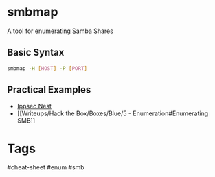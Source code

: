 # smbmap
A tool for enumerating Samba Shares

## Basic Syntax

```bash
smbmap -H [HOST] -P [PORT]
```

## Practical Examples
- [Ippsec Nest](https://www.youtube.com/watch?v=tDbVw6uGx8g&t=345)
- [[Writeups/Hack the Box/Boxes/Blue/5 - Enumeration#Enumerating SMB]]

# Tags

#cheat-sheet #enum #smb